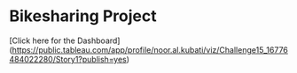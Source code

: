 # Bikesharing Project
[Click here for the Dashboard] (https://public.tableau.com/app/profile/noor.al.kubati/viz/Challenge15_16776484022280/Story1?publish=yes)
